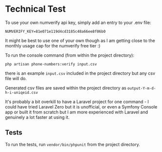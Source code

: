 # Technical Test

To use your own numverify api key, simply add an entry to your .env file:

    NUMVERIFY_KEY=81e071e119d4cd3185c48a66ee8f06b0

It might be best to use one of your own though as I am getting close to the monthly usage cap for the numverify free tier :)

To run the console command (from within the project directory):

    php artisan phone-numbers:verify input.csv

there is an example `input.csv` included in the project directory but any csv file will do.

Generated csv files are saved within the project directory as `output-Y-m-d-h-i-uniqeid.csv`

It's probably a bit overkill to have a Laravel project for one command - I could have tried Laravel Zero but it is unofficial,
or even a Symfony Console app or built it from scratch but I am more experienced with Laravel and genuinely a lot faster at using it.

## Tests

To run the tests, run `vendor/bin/phpunit` from the project directory.








